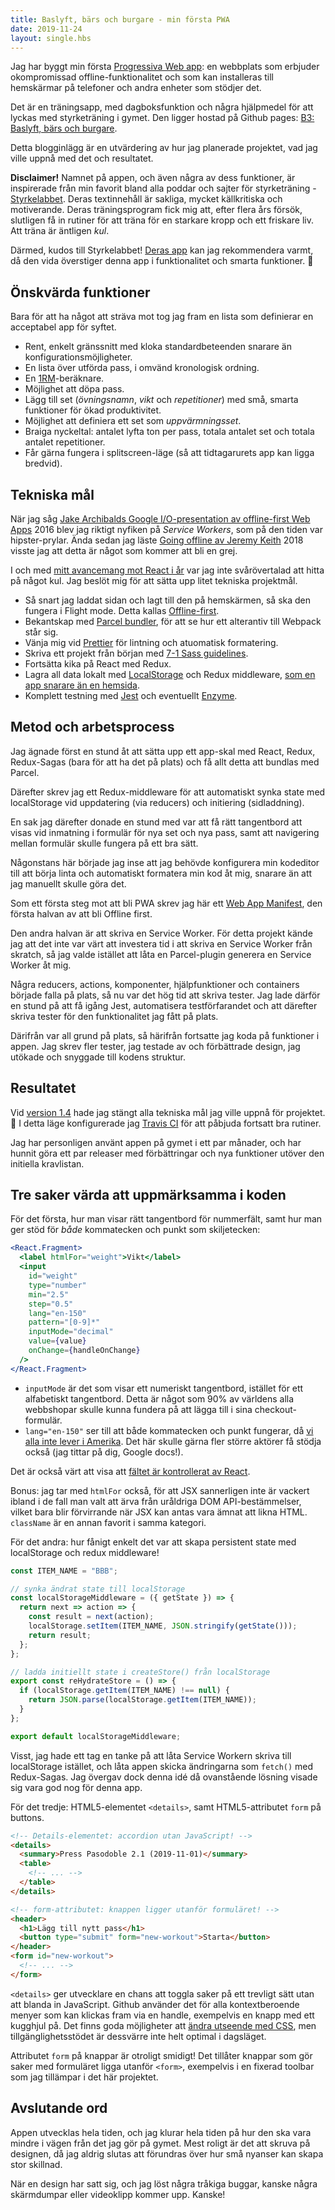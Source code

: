 ```yaml
---
title: Baslyft, bärs och burgare - min första PWA
date: 2019-11-24
layout: single.hbs
---
```


Jag har byggt min första [Progressiva Web app][12]: en webbplats som erbjuder
okompromissad offline-funktionalitet och som kan installeras till hemskärmar på
telefoner och andra enheter som stödjer det.

Det är en träningsapp, med dagboksfunktion och några hjälpmedel för att lyckas
med styrketräning i gymet. Den ligger hostad på Github pages:
[B3: Baslyft, bärs och burgare](https://madr.github.io/urban-enigma/).

Detta blogginlägg är en utvärdering av hur jag planerade projektet, vad jag
ville uppnå med det och resultatet.

**Disclaimer!** Namnet på appen, och även några av dess funktioner, är
inspirerade från min favorit bland alla poddar och sajter för styrketräning -
[Styrkelabbet](https://styrkelabbet.se). Deras textinnehåll är sakliga, mycket
källkritiska och motiverande. Deras träningsprogram fick mig att, efter flera
års försök, slutligen få in rutiner för att träna för en starkare kropp och ett friskare liv. Att träna är äntligen _kul_.

Därmed, kudos till Styrkelabbet! [Deras app](https://www.styrkelabbet.se/app/)
kan jag rekommendera varmt, då den vida överstiger denna app i funktionalitet
och smarta funktioner. 🤗

## Önskvärda funktioner

Bara för att ha något att sträva mot tog jag fram en lista som definierar en acceptabel app för syftet.

- Rent, enkelt gränssnitt med kloka standardbeteenden snarare än
  konfigurationsmöjligheter.
- En lista över utförda pass, i omvänd kronologisk ordning.
- En [1RM](https://sv.wikipedia.org/wiki/1RM)-beräknare.
- Möjlighet att döpa pass.
- Lägg till set (_övningsnamn_, _vikt_ och _repetitioner_) med små, smarta
  funktioner för ökad produktivitet.
- Möjlighet att definiera ett set som _uppvärmningsset_.
- Braiga nyckeltal: antalet lyfta ton per pass, totala antalet set och totala
  antalet repetitioner.
- Får gärna fungera i splitscreen-läge (så att tidtagarurets app kan ligga
  bredvid).

## Tekniska mål

När jag såg [Jake Archibalds Google I/O-presentation av offline-first Web
Apps][2] 2016 blev jag riktigt nyfiken på _Service Workers_, som på den tiden
var hipster-prylar. Ända sedan jag läste [Going offline av Jeremy Keith][1]
2018 visste jag att detta är något som kommer att bli en grej.

I och med [mitt avancemang mot React i år][3] var jag inte svårövertalad att
hitta på något kul. Jag beslöt mig för att sätta upp litet tekniska projektmål.

- Så snart jag laddat sidan och lagt till den på hemskärmen, så ska den fungera
  i Flight mode. Detta kallas [Offline-first][5].
- Bekantskap med [Parcel bundler][4], för att se hur ett alterantiv till
  Webpack står sig.
- Vänja mig vid [Prettier][6] för lintning och atuomatisk formatering.
- Skriva ett projekt från början med [7-1 Sass guidelines][7].
- Fortsätta kika på React med Redux.
- Lagra all data lokalt med [LocalStorage][11] och Redux middleware, [som en
  app snarare än en hemsida][8].
- Komplett testning med [Jest][9] och eventuellt [Enzyme][10].

## Metod och arbetsprocess

Jag ägnade först en stund åt att sätta upp ett app-skal med React, Redux,
Redux-Sagas (bara för att ha det på plats) och få allt detta att bundlas med
Parcel.

Därefter skrev jag ett Redux-middleware för att automatiskt synka state med
localStorage vid uppdatering (via reducers) och initiering (sidladdning).

En sak jag därefter donade en stund med var att få rätt tangentbord att visas
vid inmatning i formulär för nya set och nya pass, samt att navigering mellan
formulär skulle fungera på ett bra sätt.

Någonstans här började jag inse att jag behövde konfigurera min kodeditor till
att börja linta och automatiskt formatera min kod åt mig, snarare än att jag
manuellt skulle göra det.

Som ett första steg mot att bli PWA skrev jag här ett [Web App Manifest][13],
den första halvan av att bli Offline first.

Den andra halvan är att skriva en Service Worker. För detta projekt kände jag
att det inte var värt att investera tid i att skriva en Service Worker från
skratch, så jag valde istället att låta en Parcel-plugin generera en Service
Worker åt mig.

Några reducers, actions, komponenter, hjälpfunktioner och containers började
falla på plats, så nu var det hög tid att skriva tester. Jag lade därför en
stund på att få igång Jest, automatisera testförfarandet och att därefter
skriva tester för den funktionalitet jag fått på plats.

Därifrån var all grund på plats, så härifrån fortsatte jag koda på funktioner i
appen. Jag skrev fler tester, jag testade av och förbättrade design, jag
utökade och snyggade till kodens struktur.

## Resultatet

Vid [version 1.4](https://github.com/madr/urban-enigma/releases/tag/v1.4) hade jag stängt alla tekniska mål jag ville uppnå för projektet. 🥂 I detta läge konfigurerade jag [Travis CI](https://travis-ci.org/madr/urban-enigma) för att påbjuda fortsatt bra rutiner.

Jag har personligen använt appen på gymet i ett par månader, och har hunnit
göra ett par releaser med förbättringar och nya funktioner utöver den initiella
kravlistan.

## Tre saker värda att uppmärksamma i koden

För det första, hur man visar rätt tangentbord för nummerfält, samt hur man ger stöd för _både_ kommatecken och punkt som skiljetecken:

```jsx
<React.Fragment>
  <label htmlFor="weight">Vikt</label>
  <input
    id="weight"
    type="number"
    min="2.5"
    step="0.5"
    lang="en-150"
    pattern="[0-9]*"
    inputMode="decimal"
    value={value}
    onChange={handleOnChange}
  />
</React.Fragment>
```

- `inputMode` är det som visar ett numeriskt tangentbord, istället för ett alfabetiskt tangentbord. Detta är något som 90% av världens alla webbshopar skulle kunna fundera på att lägga till i sina checkout-formulär.
- `lang="en-150"` ser till att både kommatecken och punkt fungerar, då [vi alla inte lever i Amerika][14]. Det här skulle gärna fler större aktörer få stödja också (jag tittar på dig, Google docs!).

Det är också värt att visa att [fältet är kontrollerat av React][15].

Bonus: jag tar med `htmlFor` också, för att JSX sannerligen inte är vackert
ibland i de fall man valt att ärva från uråldriga DOM API-bestämmelser, vilket bara blir förvirrande när JSX kan antas vara ämnat att likna HTML. `className` är en annan favorit i samma kategori.

För det andra: hur fånigt enkelt det var att skapa persistent state med localStorage och redux middleware!

```javascript
const ITEM_NAME = "BBB";

// synka ändrat state till localStorage
const localStorageMiddleware = ({ getState }) => {
  return next => action => {
    const result = next(action);
    localStorage.setItem(ITEM_NAME, JSON.stringify(getState()));
    return result;
  };
};

// ladda initiellt state i createStore() från localStorage
export const reHydrateStore = () => {
  if (localStorage.getItem(ITEM_NAME) !== null) {
    return JSON.parse(localStorage.getItem(ITEM_NAME));
  }
};

export default localStorageMiddleware;
```

Visst, jag hade ett tag en tanke på att låta Service Workern skriva till localStorage istället, och låta appen skicka ändringarna som `fetch()` med Redux-Sagas. Jag övergav dock denna idé då ovanstående lösning visade sig vara god nog för denna app.

För det tredje: HTML5-elementet `<details>`, samt HTML5-attributet `form` på buttons.

```html
<!-- Details-elementet: accordion utan JavaScript! -->
<details>
  <summary>Press Pasodoble 2.1 (2019-11-01)</summary>
  <table>
    <!-- ... -->
  </table>
</details>

<!-- form-attributet: knappen ligger utanför formuläret! -->
<header>
  <h1>Lägg till nytt pass</h1>
  <button type="submit" form="new-workout">Starta</button>
</header>
<form id="new-workout">
  <!-- ... -->
</form>
```

`<details>` ger utvecklare en chans att toggla saker på ett trevligt sätt utan
att blanda in JavaScript. Github använder det för alla kontextberoende menyer
som kan klickas fram via en handle, exempelvis en knapp med ett kugghjul på.
Det finns goda möjligheter att [ändra utseende med CSS](http://html5doctor.com/the-details-and-summary-elements/), men tillgänglighetsstödet är dessvärre inte
helt optimal i dagsläget.

Attributet `form` på knappar är otroligt smidigt! Det tillåter knappar som gör
saker med formuläret ligga utanför `<form>`, exempelvis i en fixerad toolbar
som jag tillämpar i det här projektet.

## Avslutande ord

Appen utvecklas hela tiden, och jag klurar hela tiden på hur den ska vara
mindre i vägen från det jag gör på gymet. Mest roligt är det att skruva på
designen, då jag aldrig slutas att förundras över hur små nyanser kan skapa
stor skillnad.

När en design har satt sig, och jag löst några tråkiga buggar, kanske några skärmdumpar eller videoklipp kommer upp. Kanske!

[1]: https://abookapart.com/products/going-offline
[2]: https://www.youtube.com/watch?v=cmGr0RszHc8&t=5s
[3]: ../2019/react-redux/
[4]: https://parceljs.org/
[5]: http://offlinefirst.org/
[6]: https://prettier.io/
[7]: https://sass-guidelin.es/
[8]: https://remysharp.com/2014/10/06/what-is-a-web-app
[9]: https://jestjs.io/
[10]: https://airbnb.io/enzyme/
[11]: https://developer.mozilla.org/en-US/docs/Web/API/Web_Storage_API/Local_storage
[12]: https://en.wikipedia.org/wiki/Progressive_web_applications
[13]: https://developer.mozilla.org/en-US/docs/Web/Manifest
[14]: https://friendlybit.com/other/im-not-from-america/
[15]: https://goshakkk.name/controlled-vs-uncontrolled-inputs-react/
